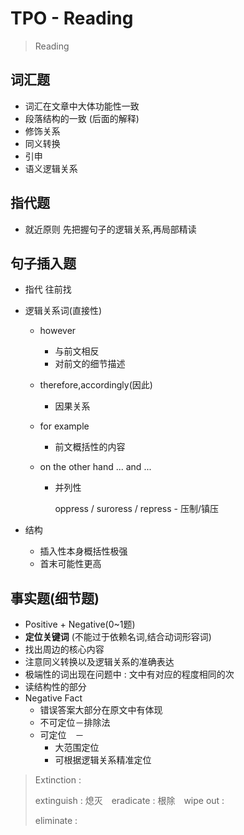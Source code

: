 # TPO - Reading

>   Reading

## 词汇题

*   词汇在文章中大体功能性一致
*   段落结构的一致 (后面的解释)
*   修饰关系
*   同义转换
*   引申
*   语义逻辑关系

## 指代题

*   就近原则 先把握句子的逻辑关系,再局部精读

## 句子插入题

* 指代 往前找

* 逻辑关系词(直接性)

  * however

    * 与前文相反
    * 对前文的细节描述

  * therefore,accordingly(因此)

    * 因果关系

  * for example

    * 前文概括性的内容

  * on the other hand ... and ...

    * 并列性

      oppress / suroress / repress - 压制/镇压

* 结构 

  * 插入性本身概括性极强
  * 首末可能性更高

## 事实题(细节题)

* Positive + Negative(0~1题)
* **定位关键词** (不能过于依赖名词,结合动词形容词)
* 找出周边的核心内容
* 注意同义转换以及逻辑关系的准确表达
* 极端性的词出现在问题中 : 文中有对应的程度相同的次
* 读结构性的部分
* Negative Fact
  * 错误答案大部分在原文中有体现
  * 不可定位－排除法
  * 可定位　－　
    * 大范围定位
    * 可根据逻辑关系精准定位

>Extinction : 
>
>extinguish : 熄灭　eradicate : 根除　wipe out :　
>
>eliminate : 

